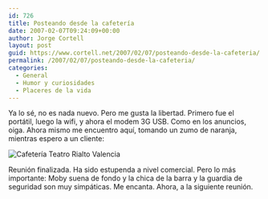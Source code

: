 ```yaml
---
id: 726
title: Posteando desde la cafeterí­a
date: 2007-02-07T09:24:09+00:00
author: Jorge Cortell
layout: post
guid: https://www.cortell.net/2007/02/07/posteando-desde-la-cafeteria/
permalink: /2007/02/07/posteando-desde-la-cafeteria/
categories:
  - General
  - Humor y curiosidades
  - Placeres de la vida
---
```

Ya lo sé, no es nada nuevo. Pero me gusta la libertad. Primero fue el portátil, luego la wifi, y ahora el modem 3G USB. Como en los anuncios, oiga. Ahora mismo me encuentro aquí­, tomando un zumo de naranja, mientras espero a un cliente:

![Cafeterí­a Teatro Rialto Valencia](https://farm1.static.flickr.com/187/382517708_750765930e.jpg?v=0 "Cafeterí­a Teatro Rialto Valencia")

Reunión finalizada. Ha sido estupenda a nivel comercial. Pero lo más importante: Moby suena de fondo y la chica de la barra y la guardia de seguridad son muy simpáticas. Me encanta. Ahora, a la siguiente reunión.